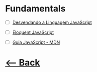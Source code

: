 # Fundamentals

- [ ] [Desvendando a Linguagem JavaScript](https://www.youtube.com/playlist?list=PLQCmSnNFVYnT1-oeDOSBnt164802rkegc)
- [ ] [Eloquent JavaScript](http://braziljs.github.io/eloquente-javascript/)
- [ ] [Guia JavaScript - MDN](https://developer.mozilla.org/pt-BR/docs/Web/JavaScript/Guide)


# [<-- Back](https://github.com/lidymonteirowm/wonderwoman-frontend)
